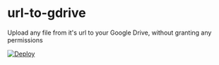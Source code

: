 # url-to-gdrive
Upload any file from it's url to your Google Drive, without granting any permissions

[![Deploy](https://www.herokucdn.com/deploy/button.png)](https://heroku.com/deploy)
